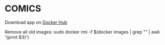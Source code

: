 # COMICS

Download app on [Docker Hub](https://hub.docker.com/r/ypopov/comics/)

Remove all old images:
sudo docker rmi -f $(docker images | grep "<none>" | awk '{print $3}')
